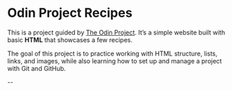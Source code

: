 # Odin Project Recipes

This is a project guided by [The Odin Project](https://www.theodinproject.com/).
It’s a simple website built with basic **HTML** that showcases a few recipes. 

The goal of this project is to practice working with HTML structure, lists, links, and images, while also learning how to set up and manage a project with Git and GitHub.

--